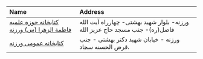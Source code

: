 | Name                                                                                                                         | Address                                                                    |
|:-----------------------------------------------------------------------------------------------------------------------------|:---------------------------------------------------------------------------|
| [کتابخانه حوزه علمیه فاطمة الزهرا (س) ورزنه](https://lib.ir/fa/library/675/کتابخانه-حوزه-علمیه-فاطمة-الزهرا-س-ورزنه/search/) | ورزنه- بلوار شهید بهشتی- چهارراه آیت الله فاضل(ره)- جنب مسجد حاج عزیز الله |
| [كتابخانه عمومی ورزنه](https://lib.ir/fa/library/253/كتابخانه-عمومی-ورزنه/search/)                                           | ورزنه - خیابان شهید دكتر بهشتی - جنب قرض الحسنه سجاد.                      |